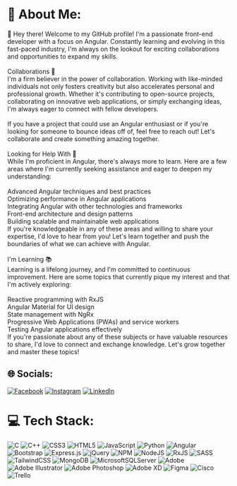 # 💫 About Me:

👋 Hey there! Welcome to my GitHub profile! I'm a passionate front-end developer with a focus on Angular. Constantly learning and evolving in this fast-paced industry, I'm always on the lookout for exciting collaborations and opportunities to expand my skills.<br><br>Collaborations 💼<br>I'm a firm believer in the power of collaboration. Working with like-minded individuals not only fosters creativity but also accelerates personal and professional growth. Whether it's contributing to open-source projects, collaborating on innovative web applications, or simply exchanging ideas, I'm always eager to connect with fellow developers.<br><br>If you have a project that could use an Angular enthusiast or if you're looking for someone to bounce ideas off of, feel free to reach out! Let's collaborate and create something amazing together.<br><br>Looking for Help With 🤝<br>While I'm proficient in Angular, there's always more to learn. Here are a few areas where I'm currently seeking assistance and eager to deepen my understanding:<br><br>Advanced Angular techniques and best practices<br>Optimizing performance in Angular applications<br>Integrating Angular with other technologies and frameworks<br>Front-end architecture and design patterns<br>Building scalable and maintainable web applications<br>If you're knowledgeable in any of these areas and willing to share your expertise, I'd love to hear from you! Let's learn together and push the boundaries of what we can achieve with Angular.<br><br>I'm Learning 📚<br>Learning is a lifelong journey, and I'm committed to continuous improvement. Here are some topics that currently pique my interest and that I'm actively exploring:<br><br>Reactive programming with RxJS<br>Angular Material for UI design<br>State management with NgRx<br>Progressive Web Applications (PWAs) and service workers<br>Testing Angular applications effectively<br>If you're passionate about any of these subjects or have valuable resources to share, I'd love to connect and exchange knowledge. Let's grow together and master these topics!

## 🌐 Socials:

[![Facebook](https://img.shields.io/badge/Facebook-%231877F2.svg?logo=Facebook&logoColor=white)](https://facebook.com/https://www.facebook.com/nika.magaldadze.1) [![Instagram](https://img.shields.io/badge/Instagram-%23E4405F.svg?logo=Instagram&logoColor=white)](https://instagram.com/https://www.instagram.com/nicksonm_/) [![LinkedIn](https://img.shields.io/badge/LinkedIn-%230077B5.svg?logo=linkedin&logoColor=white)](https://linkedin.com/in/https://www.linkedin.com/in/nika-maghaldadze-556345261/)

# 💻 Tech Stack:

![C](https://img.shields.io/badge/c-%2300599C.svg?style=for-the-badge&logo=c&logoColor=white) ![C++](https://img.shields.io/badge/c++-%2300599C.svg?style=for-the-badge&logo=c%2B%2B&logoColor=white) ![CSS3](https://img.shields.io/badge/css3-%231572B6.svg?style=for-the-badge&logo=css3&logoColor=white) ![HTML5](https://img.shields.io/badge/html5-%23E34F26.svg?style=for-the-badge&logo=html5&logoColor=white) ![JavaScript](https://img.shields.io/badge/javascript-%23323330.svg?style=for-the-badge&logo=javascript&logoColor=%23F7DF1E) ![Python](https://img.shields.io/badge/python-3670A0?style=for-the-badge&logo=python&logoColor=ffdd54) ![Angular](https://img.shields.io/badge/angular-%23DD0031.svg?style=for-the-badge&logo=angular&logoColor=white) ![Bootstrap](https://img.shields.io/badge/bootstrap-%238511FA.svg?style=for-the-badge&logo=bootstrap&logoColor=white) ![Express.js](https://img.shields.io/badge/express.js-%23404d59.svg?style=for-the-badge&logo=express&logoColor=%2361DAFB) ![jQuery](https://img.shields.io/badge/jquery-%230769AD.svg?style=for-the-badge&logo=jquery&logoColor=white) ![NPM](https://img.shields.io/badge/NPM-%23CB3837.svg?style=for-the-badge&logo=npm&logoColor=white) ![NodeJS](https://img.shields.io/badge/node.js-6DA55F?style=for-the-badge&logo=node.js&logoColor=white) ![RxJS](https://img.shields.io/badge/rxjs-%23B7178C.svg?style=for-the-badge&logo=reactivex&logoColor=white) ![SASS](https://img.shields.io/badge/SASS-hotpink.svg?style=for-the-badge&logo=SASS&logoColor=white) ![TailwindCSS](https://img.shields.io/badge/tailwindcss-%2338B2AC.svg?style=for-the-badge&logo=tailwind-css&logoColor=white) ![MongoDB](https://img.shields.io/badge/MongoDB-%234ea94b.svg?style=for-the-badge&logo=mongodb&logoColor=white) ![MicrosoftSQLServer](https://img.shields.io/badge/Microsoft%20SQL%20Server-CC2927?style=for-the-badge&logo=microsoft%20sql%20server&logoColor=white) ![Adobe](https://img.shields.io/badge/adobe-%23FF0000.svg?style=for-the-badge&logo=adobe&logoColor=white) ![Adobe Illustrator](https://img.shields.io/badge/adobe%20illustrator-%23FF9A00.svg?style=for-the-badge&logo=adobe%20illustrator&logoColor=white) ![Adobe Photoshop](https://img.shields.io/badge/adobe%20photoshop-%2331A8FF.svg?style=for-the-badge&logo=adobe%20photoshop&logoColor=white) ![Adobe XD](https://img.shields.io/badge/Adobe%20XD-470137?style=for-the-badge&logo=Adobe%20XD&logoColor=#FF61F6) ![Figma](https://img.shields.io/badge/figma-%23F24E1E.svg?style=for-the-badge&logo=figma&logoColor=white) ![Cisco](https://img.shields.io/badge/cisco-%23049fd9.svg?style=for-the-badge&logo=cisco&logoColor=black) ![Trello](https://img.shields.io/badge/Trello-%23026AA7.svg?style=for-the-badge&logo=Trello&logoColor=white)

<!-- Proudly created with GPRM ( https://gprm.itsvg.in ) -->
